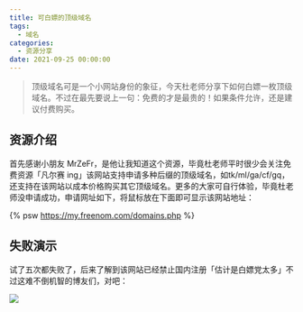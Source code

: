 ```yaml
---
title: 可白嫖的顶级域名
tags:
  - 域名
categories:
  - 资源分享
date: 2021-09-25 00:00:00
---
```


> 顶级域名可是一个小网站身份的象征，今天杜老师分享下如何白嫖一枚顶级域名。不过在最先要说上一句：免费的才是最贵的！如果条件允许，还是建议付费购买。

<!-- more -->

## 资源介绍

首先感谢小朋友 MrZeFr，是他让我知道这个资源，毕竟杜老师平时很少会关注免费资源「凡尔赛 ing」该网站支持申请多种后缀的顶级域名，如tk/ml/ga/cf/gq，还支持在该网站以成本价格购买其它顶级域名。更多的大家可自行体验，毕竟杜老师没申请成功，申请网址如下，将鼠标放在下面即可显示该网站地址：

{% psw https://my.freenom.com/domains.php %}

## 失败演示

试了五次都失败了，后来了解到该网站已经禁止国内注册「估计是白嫖党太多」不过这难不倒机智的博友们，对吧：

![](https://cdn.dusays.com/2021/09/386-1.jpg)
